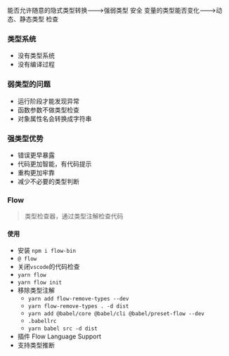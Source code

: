 能否允许随意的隐式类型转换--->强弱类型 安全
变量的类型能否变化--->动态、静态类型 检查

### 类型系统
- 没有类型系统
- 没有编译过程

### 弱类型的问题
- 运行阶段才能发现异常
- 函数参数不做类型检查
- 对象属性名会转换成字符串

### 强类型优势
- 错误更早暴露
- 代码更加智能，有代码提示
- 重构更加牢靠
- 减少不必要的类型判断

### Flow
> 类型检查器，通过类型注解检查代码

#### 使用
- 安装 `npm i flow-bin`
- `@ flow`
- 关闭`vscode`的代码检查
- `yarn flow`
- `yarn flow init`
- 移除类型注解
  - `yarn add flow-remove-types --dev`
  - `yarn flow-remove-types . -d dist`
  - `yarn add @babel/core @babel/cli @babel/preset-flow --dev`
  - `.babellrc`
  - `yarn babel src -d dist`
- 插件 Flow Language Support
- 支持类型推断